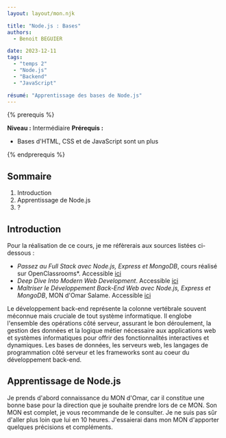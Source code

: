 ```yaml
---
layout: layout/mon.njk

title: "Node.js : Bases"
authors:
  - Benoit BEGUIER

date: 2023-12-11
tags: 
  - "temps 2"
  - "Node.js"
  - "Backend"
  - "JavaScript"

résumé: "Apprentissage des bases de Node.js"
---
```


{% prerequis %}

**Niveau :** Intermédiaire
**Prérequis :**

- Bases d'HTML, CSS et de JavaScript sont un plus

{% endprerequis %}

## Sommaire

1. Introduction
2. Apprentissage de Node.js
3. ?

## Introduction

Pour la réalisation de ce cours, je me réfèrerais aux sources listées ci-dessous :

- *Passez au Full Stack avec Node.js, Express et MongoDB*, cours réalisé sur OpenClassrooms*. Accessible [ici](https://openclassrooms.com/fr/courses/6390246-passez-au-full-stack-avec-node-js-express-et-mongodb)
- *Deep Dive Into Modern Web Development*. Accessible [ici](https://fullstackopen.com/en/)
- *Maîtriser le Développement Back-End Web avec Node.js, Express et MongoDB*, MON d'Omar Salame. Accessible [ici](https://francoisbrucker.github.io/do-it/promos/2023-2024/Omar-Salame/mon/temps-1.2/)

Le développement back-end représente la colonne vertébrale souvent méconnue mais cruciale de tout système informatique. Il englobe l'ensemble des opérations côté serveur, assurant le bon déroulement, la gestion des données et la logique métier nécessaire aux applications web et systèmes informatiques pour offrir des fonctionnalités interactives et dynamiques. Les bases de données, les serveurs web, les langages de programmation côté serveur et les frameworks sont au coeur du développement back-end.

## Apprentissage de Node.js

Je prends d'abord connaissance du MON d'Omar, car il constitue une bonne base pour la direction que je souhaite prendre lors de ce MON. Son MON est complet, je vous recommande de le consulter. Je ne suis pas sûr d'aller plus loin que lui en 10 heures. J'essaierai dans mon MON d'apporter quelques précisions et compléments.
